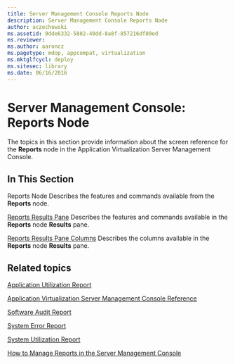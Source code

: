 ```yaml
---
title: Server Management Console Reports Node
description: Server Management Console Reports Node
author: aczechowski
ms.assetid: 9dde6332-5882-40dd-8a8f-857216df80ed
ms.reviewer:
ms.author: aaroncz
ms.pagetype: mdop, appcompat, virtualization
ms.mktglfcycl: deploy
ms.sitesec: library
ms.date: 06/16/2016
---
```



# Server Management Console: Reports Node


The topics in this section provide information about the screen reference for the **Reports** node in the Application Virtualization Server Management Console.

## In This Section


<a href="" id="reports-node"></a>Reports Node
Describes the features and commands available from the **Reports** node.

<a href="" id="reports-results-pane"></a>[Reports Results Pane](reports-results-pane.md)
Describes the features and commands available in the **Reports** node **Results** pane.

<a href="" id="reports-results-pane-columns"></a>[Reports Results Pane Columns](reports-results-pane-columns.md)
Describes the columns available in the **Reports** node **Results** pane.

## Related topics


[Application Utilization Report](application-utilization-reportserver.md)

[Application Virtualization Server Management Console Reference](application-virtualization-server-management-console-reference.md)

[Software Audit Report](software-audit-reportserver.md)

[System Error Report](system-error-reportserver.md)

[System Utilization Report](system-utilization-reportserver.md)

[How to Manage Reports in the Server Management Console](how-to-manage-reports-in-the-server-management-console.md)

 

 





